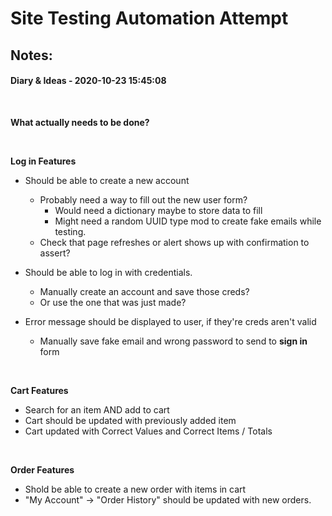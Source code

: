 # Site Testing Automation Attempt

## Notes: 



#### Diary & Ideas - 2020-10-23 15:45:08

</br>

**What actually needs to be done?**

</br>

**Log in Features**

- Should be able to create a new account
  - Probably need a way to fill out the new user form?
    - Would need a dictionary maybe to store data to fill
    - Might need a random UUID type mod to create fake emails while testing.
  - Check that page refreshes or alert shows up with confirmation to assert?

- Should be able to log in with credentials.
  - Manually create an account and save those creds?
  - Or use the one that was just made?

- Error message should be displayed to user, if they're creds aren't valid
  - Manually save fake email and wrong password to send to **sign in** form 

</br>

**Cart Features**
- Search for an item AND add to cart
- Cart should be updated with previously added item
- Cart updated with Correct Values and Correct Items / Totals

</br>

**Order Features**
- Shold be able to create a new order with items in cart
- "My Account" -> "Order History" should be updated with new orders.